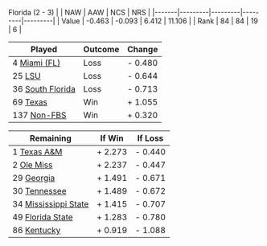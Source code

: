 Florida (2 - 3)
|       |   NAW   |   AAW   |   NCS   |   NRS   |
|-------|---------|---------|---------|---------|
| Value |  -0.463 |  -0.093 |   6.412 |  11.106 |
| Rank  |      84 |      84 |      19 |       6 |

| Played                    | Outcome    |  Change  |
|---------------------------|------------|----------|
|   4 [Miami (FL)            ](MiamiFL.md)| Loss       | -  0.480 |
|  25 [LSU                   ](LSU.md)| Loss       | -  0.644 |
|  36 [South Florida         ](SouthFlorida.md)| Loss       | -  0.713 |
|  69 [Texas                 ](Texas.md)| Win        | +  1.055 |
| 137 [Non-FBS               ](NonFBS.md)| Win        | +  0.320 |

| Remaining                 |  If Win  |  If Loss |
|---------------------------|----------|----------|
|   1 [Texas A&M             ](TexasAM.md)| +  2.273 | -  0.440 |
|   2 [Ole Miss              ](OleMiss.md)| +  2.237 | -  0.447 |
|  29 [Georgia               ](Georgia.md)| +  1.491 | -  0.671 |
|  30 [Tennessee             ](Tennessee.md)| +  1.489 | -  0.672 |
|  34 [Mississippi State     ](MississippiState.md)| +  1.415 | -  0.707 |
|  49 [Florida State         ](FloridaState.md)| +  1.283 | -  0.780 |
|  86 [Kentucky              ](Kentucky.md)| +  0.919 | -  1.088 |

